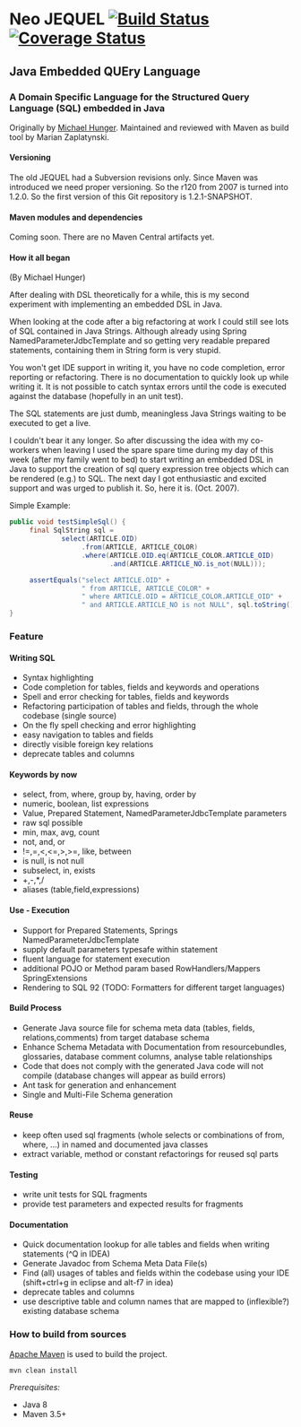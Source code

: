 # Neo JEQUEL [![Build Status](https://travis-ci.org/zaplatynski/neo-jequel.svg?branch=master)](https://travis-ci.org/zaplatynski/neo-jequel) [![Coverage Status](https://coveralls.io/repos/github/zaplatynski/jequel/badge.svg?branch=master)](https://coveralls.io/github/zaplatynski/jequel?branch=master)

## Java Embedded QUEry Language

### A Domain Specific Language for the Structured Query Language (SQL) embedded in Java

Originally by [Michael Hunger](https://github.com/jexp). Maintained and reviewed with Maven as build tool by Marian Zaplatynski.

#### Versioning

The old JEQUEL had a Subversion revisions only. Since Maven was introduced we need proper versioning. So the r120 from 2007 is turned into 1.2.0.
So the first version of this Git repository is 1.2.1-SNAPSHOT.

#### Maven modules and dependencies

Coming soon. There are no Maven Central artifacts yet.

#### How it all began

(By Michael Hunger)

After dealing with DSL theoretically for a while, this is my second experiment with implementing an embedded DSL in Java.

When looking at the code after a big refactoring at work I could still see lots of SQL contained in Java Strings. Although already using Spring NamedParameterJdbcTemplate and so getting very readable prepared statements, containing them in String form is very stupid.

You won't get IDE support in writing it, you have no code completion, error reporting or refactoring. There is no documentation to quickly look up while writing it. It is not possible to catch syntax errors until the code is executed against the database (hopefully in an unit test).

The SQL statements are just dumb, meaningless Java Strings waiting to be executed to get a live.

I couldn't bear it any longer. So after discussing the idea with my co-workers when leaving I used the spare spare time during my day of this week (after my family went to bed) to start writing an embedded DSL in Java to support the creation of sql query expression tree objects which can be rendered (e.g.) to SQL. The next day I got enthusiastic and excited support and was urged to publish it. So, here it is. (Oct. 2007).

Simple Example:

```java
public void testSimpleSql() {
     final SqlString sql =
             select(ARTICLE.OID)
                  .from(ARTICLE, ARTICLE_COLOR)
                  .where(ARTICLE.OID.eq(ARTICLE_COLOR.ARTICLE_OID)
                         .and(ARTICLE.ARTICLE_NO.is_not(NULL)));

     assertEquals("select ARTICLE.OID" +
                  " from ARTICLE, ARTICLE_COLOR" +
                  " where ARTICLE.OID = ARTICLE_COLOR.ARTICLE_OID" +
                  " and ARTICLE.ARTICLE_NO is not NULL", sql.toString());
}
```
### Feature


#### Writing SQL

* Syntax highlighting
* Code completion for tables, fields and keywords and operations
* Spell and error checking for tables, fields and keywords
* Refactoring participation of tables and fields, through the whole codebase (single source)
* On the fly spell checking and error highlighting
* easy navigation to tables and fields
* directly visible foreign key relations
* deprecate tables and columns 

#### Keywords by now

* select, from, where, group by, having, order by
* numeric, boolean, list expressions
* Value, Prepared Statement, NamedParameterJdbcTemplate parameters
* raw sql possible
* min, max, avg, count
* not, and, or
* !=,=,<,<=,>,>=, like, between
* is null, is not null
* subselect, in, exists
* +,-,*,/
* aliases (table,field,expressions) 

#### Use - Execution

* Support for Prepared Statements, Springs NamedParameterJdbcTemplate
* supply default parameters typesafe within statement
* fluent language for statement execution
* additional POJO or Method param based RowHandlers/Mappers SpringExtensions
* Rendering to SQL 92 (TODO: Formatters for different target languages) 

#### Build Process

* Generate Java source file for schema meta data (tables, fields, relations,comments) from target database schema
* Enhance Schema Metadata with Documentation from resourcebundles, glossaries, database comment columns, analyse table relationships
* Code that does not comply with the generated Java code will not compile (database changes will appear as build errors)
* Ant task for generation and enhancement
* Single and Multi-File Schema generation 

#### Reuse

* keep often used sql fragments (whole selects or combinations of from, where, ...) in named and documented java classes
* extract variable, method or constant refactorings for reused sql parts 

#### Testing

* write unit tests for SQL fragments
* provide test parameters and expected results for fragments 

#### Documentation

* Quick documentation lookup for alle tables and fields when writing statements (^Q in IDEA)
* Generate Javadoc from Schema Meta Data File(s)
* Find (all) usages of tables and fields within the codebase using your IDE (shift+ctrl+g in eclipse and alt-f7 in idea)
* deprecate tables and columns
* use descriptive table and column names that are mapped to (inflexible?) existing database schema 

### How to build from sources

[Apache Maven](https://maven.apache.org/) is used to build the project.

```
mvn clean install
```

*Prerequisites:*
* Java 8
* Maven 3.5+ 
